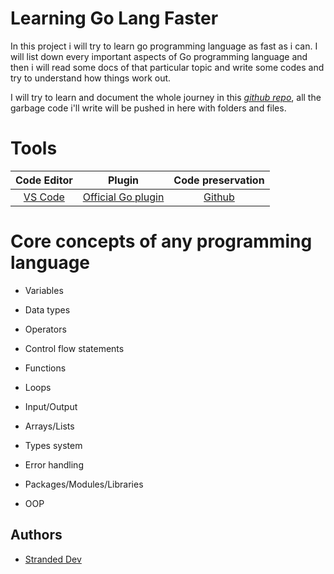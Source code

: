 
# Learning Go Lang Faster

In this project i will try to learn go programming language as fast as i can. I will list down every important aspects of Go programming language and then i will read some docs of that particular topic and write some codes and try to understand how things work out.

I will try to learn and document the whole journey in this [*github repo*](https://github.com/StrandedDev/Learning-Go-faster), all the garbage code i'll write will be pushed in here with folders and files. 

# Tools 
 

| Code Editor | Plugin | Code preservation |
|:----------------:|:-----------:|:----------------------:|
|[VS Code](https://code.visualstudio.com/download) | [Official Go plugin](https://marketplace.visualstudio.com/items?itemName=golang.Go) | [Github](https://www.github.com) |




# Core concepts of  any programming language

- Variables

- Data types

- Operators

- Control flow statements

- Functions 

- Loops 

- Input/Output

- Arrays/Lists

- Types system

- Error handling 

- Packages/Modules/Libraries

- OOP 




## Authors

- [Stranded Dev](https://github.com/StrandedDev)

